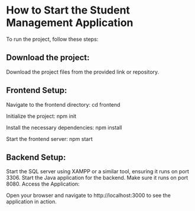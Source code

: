<h1>How to Start the Student Management Application</h1>
<p>To run the project, follow these steps:</p>

<h2>Download the project:</h2>
Download the project files from the provided link or repository.

<h2>Frontend Setup:</h2>

Navigate to the frontend directory:
cd frontend

Initialize the project:
npm init

Install the necessary dependencies:
npm install

Start the frontend server:
npm start

<h2>Backend Setup:</h2>

Start the SQL server using XAMPP or a similar tool, ensuring it runs on port 3306.
Start the Java application for the backend. Make sure it runs on port 8080.
Access the Application:

Open your browser and navigate to http://localhost:3000 to see the application in action.
